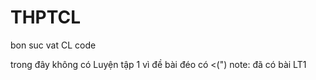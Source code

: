 # THPTCL
bon suc vat CL code


trong đây không có Luyện tập 1 vì đề bài đéo có <(")
note: đã có bài LT1
